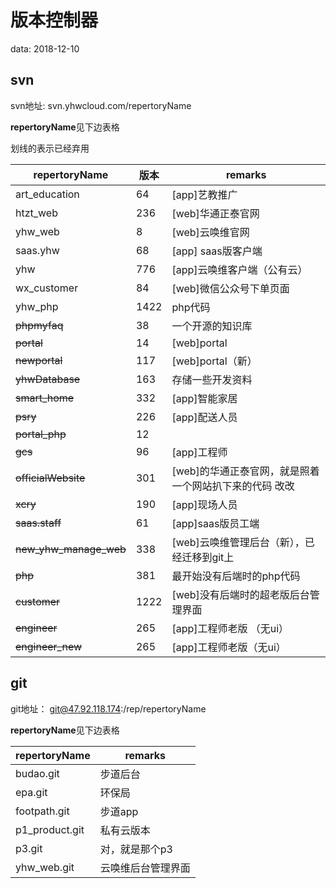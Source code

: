 # 版本控制器

data: 2018-12-10

## svn

svn地址: svn.yhwcloud.com/repertoryName

**repertoryName**见下边表格

划线的表示已经弃用

|repertoryName         |版本   |remarks|
|---|---|---|
|art_education         |64     |[app]艺教推广                      |
|htzt_web              |236    |[web]华通正泰官网                       |
|yhw_web               |8      |[web]云唤维官网                         |
|saas.yhw              |68     |[app] saas版客户端                 |
|yhw                   |776    |[app]云唤维客户端（公有云）         |
|wx_customer           |84     |[web]微信公众号下单页面                  |
|yhw_php               |1422   |php代码                           |
|~~phpmyfaq~~          |38     |一个开源的知识库                    |
|~~portal~~            |14     |[web]portal                            |
|~~newportal~~         |117    |[web]portal（新）                       |
|~~yhwDatabase~~       |163    |存储一些开发资料                    |
|~~smart_home~~        |332    |[app]智能家居                      |
|~~psry~~              |226    |[app]配送人员                           |
|~~portal_php~~        |12     |
|~~gcs~~               |96     |[app]工程师                                       |
|~~officialWebsite~~   |301    |[web]的华通正泰官网，就是照着一个网站扒下来的代码 改改|
|~~xcry~~              |190    |[app]现场人员                                     |
|~~saas.staff~~        |61     |[app]saas版员工端                                 |
|~~new_yhw_manage_web~~|338    |[web]云唤维管理后台（新），已经迁移到git上|
|~~php~~               |381    |最开始没有后端时的php代码
|~~customer~~          |1222   |[web]没有后端时的超老版后台管理界面|
|~~engineer~~          |265    |[app]工程师老版 （无ui）                       |
|~~engineer_new~~      |265    |[app]工程师老版（无ui）                 |

## git

git地址： git@47.92.118.174:/rep/repertoryName

**repertoryName**见下边表格

|repertoryName   |remarks|
|---|---|
|budao.git       |步道后台         |
|epa.git         |环保局           |  
|footpath.git    |步道app          |
|p1_product.git  |私有云版本       |
|p3.git          |对，就是那个p3   |
|yhw_web.git     |云唤维后台管理界面|
